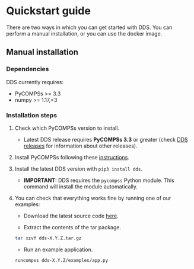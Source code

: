 # Quickstart guide

There are two ways in which you can get started with DDS. You can perform
a manual installation, or you can use the docker image.

## Manual installation

### Dependencies

DDS currently requires:

- PyCOMPSs >= 3.3
- numpy >= 1.17,<3

### Installation steps

1. Check which PyCOMPSs version to install.
    - Latest DDS release requires **PyCOMPSs 3.3** or greater (check [DDS releases](https://github.com/bsc-wdc/dds/releases) for information about other releases).

2. Install PyCOMPSs following these [instructions](https://compss-doc.readthedocs.io/en/stable/Sections/01_Installation.html).

3. Install the latest DDS version with ``pip3 install dds``.
   - **IMPORTANT:** DDS requires the ``pycompss`` Python module. This command will install the module automatically.

4. You can check that everything works fine by running one of our examples:

    - Download the latest source code [here](https://github.com/bsc-wdc/dds/releases/latest).

    - Extract the contents of the tar package.

    ```bash
    tar xzvf dds-X.Y.Z.tar.gz
    ```

    - Run an example application.

    ```bash
    runcompss dds-X.Y.Z/examples/app.py
    ```
